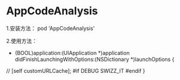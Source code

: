 # AppCodeAnalysis
1.安装方法：
pod 'AppCodeAnalysis'


2.使用方法：
- (BOOL)application:(UIApplication *)application didFinishLaunchingWithOptions:(NSDictionary *)launchOptions {
    
//    [self customURLCache];
#if DEBUG
    SWIZZ_IT
#endif
}
